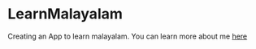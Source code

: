 # LearnMalayalam
Creating an App to learn malayalam. 
You can learn more about me [here]("About/user.md")
